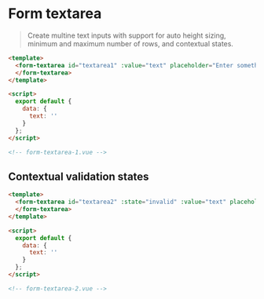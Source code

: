 # Form textarea

> Create multine text inputs with support for auto height sizing, minimum
and maximum number of rows, and contextual states.

```html
<template>
  <form-textarea id="textarea1" :value="text" placeholder="Enter something" :rows="3" :max-rows="5">
  </form-textarea>
</template>

<script>
  export default {
    data: {
      text: ''
    }
  };
</script>

<!-- form-textarea-1.vue -->
```

## Contextual validation states

```html
<template>
  <form-textarea id="textarea2" :state="invalid" :value="text" placeholder="Enter something" :rows="3">
  </form-textarea>
</template>

<script>
  export default {
    data: {
      text: ''
    }
  };
</script>

<!-- form-textarea-2.vue -->
```

